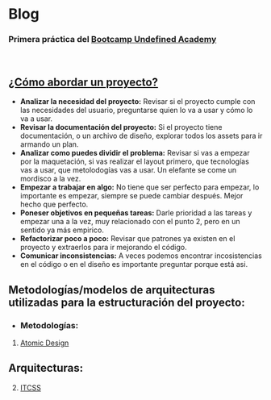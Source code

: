 # Blog
### Primera práctica del [Bootcamp Undefined Academy](https://undefinedshell.notion.site/Base-de-conocimientos-bee4ebe13aa94006a6ad5e3b9d501720)

<br>

## [¿Cómo abordar un proyecto?](https://github.com/glrodasz/undefined-academy/blob/main/practica-blog/README.md)
- **Analizar la necesidad del proyecto:** Revisar si el proyecto cumple con las necesidades del usuario, preguntarse quien lo va a usar y cómo lo va a usar.
- **Revisar la documentación del proyecto:** Si el proyecto tiene documentación, o un archivo de diseño, explorar todos los assets para ir armando un plan.
- **Analizar como puedes dividir el problema:** Revisar si vas a empezar por la maquetación, si vas realizar el layout primero, que tecnologías vas a usar, que metolodogías vas a usar. Un elefante se come un mordisco a la vez.
- **Empezar a trabajar en algo:** No tiene que ser perfecto para empezar, lo importante es empezar, siempre se puede cambiar después. Mejor hecho que perfecto.
- **Poneser objetivos en pequeñas tareas:** Darle prioridad a las tareas y empezar una a la vez, muy relacionado con el punto 2, pero en un sentido ya más empirico.
- **Refactorizar poco a poco:** Revisar que patrones ya existen en el proyecto y extraerlos para ir mejorando el código.
- **Comunicar inconsistencias:** A veces podemos encontrar incosistencias en el código o en el diseño es importante preguntar porque está asi.


## Metodologías/modelos de arquitecturas utilizadas para la estructuración del proyecto:
- ### Metodologías:
1. [Atomic Design](https://github.com/MrRedu/blog/blob/main/developer_guides/Atomic-Desing_guide.md#atomic-desing)
## Arquitecturas:
2. [ITCSS](https://github.com/MrRedu/blog/blob/main/developer_guides/ITCSS_guide.md)
